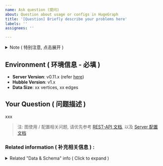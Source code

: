 ```yaml
---
name: Ask question (提问)
about: Question about usage or configs in HugeGraph
title: '[Question] Briefly describe your problems here'
labels: ''
assignees: ''

---
```


<details>
<summary> Note ( 特别注意, 点击展开 ) </summary>

### Note ( 特别注意 ) : 

> 1. 请先**搜索**, 并**确认**现有的 [Issues](https://github.com/hugegraph/hugegraph/issues) 与 [FAQ](https://hugegraph.github.io/hugegraph-doc/guides/faq.html) 中没有与您相同 / 相关的问题, 请勿重复提交
> 2. 我们需要尽可能**详细**的信息来**分析**问题, 越详细的信息 (包括**日志 / 截图 / 配置**等) 会**越快**被响应和处理
> 3. Issue 标题请保持原有模板`[分类]`, 长段描述之间可以增加空行或使用`序号`标记, 保持排版清晰
> 4. 请关注提交的 issue, 缺乏信息 / 长时间 ( > 14 天) 没有回复, issue 可能会被 **关闭** (更新时会再开启)

</details>

## Environment ( 环境信息 - 必填 )
- **Server Version**: v0.11.x (refer [here](https://hugegraph.github.io/hugegraph-doc/clients/restful-api/other.html))
- **Hubble Version**: v1.x
- **Data Size**:  xx vertices, xx edges <!-- (like 1000W 点, 9000W 边) -->

## Your Question ( 问题描述 )
<!-- 请提供清晰的截图, 动图录屏更佳  -->

xxx

> 注: 图使用 / 配置相关问题, 请优先参考 [REST-API 文档](https://hugegraph.github.io/hugegraph-doc/clients/hugegraph-api.html), 以及 [Server 配置文档](https://hugegraph.github.io/hugegraph-doc/config/config-option.html)

### Related information ( 补充相关信息 ) :
<details>
<summary> Related "Data & Schema" info ( Click to expand ) </summary>

### Vertex/Edge example ( 问题点 / 边数据举例 )

```javascript
// JSON of Vertex / Edge ⬇

```

### Schema [VertexLabel, EdgeLabel, IndexLabel] ( 元数据结构 )

```javascript
// JSON of GraphSchema ⬇

```
</details>
